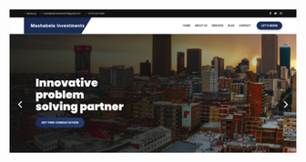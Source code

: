 
<img src="https://raw.githubusercontent.com/dewetechnologies/mashabela/main/Screenshot%20(1).png" width="600">
